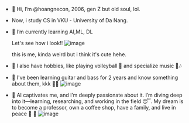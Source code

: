 - 👋 Hi, I’m @hoangnecon, 2006, gen Z but old soul, lol.
- Now, i study CS in VKU - University of Da Nang.
- 🌱 I’m currently learning AI,ML, DL

  Let's see how i look!!
![image](https://github.com/user-attachments/assets/a7f9f737-91df-4e6b-a599-e8dedeff3c4b)

  this is me, kinda weird but i think it's cute hehe.

- 🌱 I also have hobbies, like playing volleyball ️🏐 and specialize music ️🎸️🎶
- 🌱 I've been learning guitar and bass for 2 years and know something about them, kkk ️️🤘️🤘
  ![image](https://github.com/user-attachments/assets/416ab7a4-0485-442c-abd5-d536c2db0597)

- 🌱 AI captivates me, and I’m deeply passionate about it. I’m diving deep into it—learning, researching, and working in the field 😴. 
My dream is to become a professor, own a coffee shop, have a family, and live in peace 🐾 🍄
![image](https://github.com/user-attachments/assets/faf319ca-b552-4fcd-8bdb-dea3fddb0df6)
